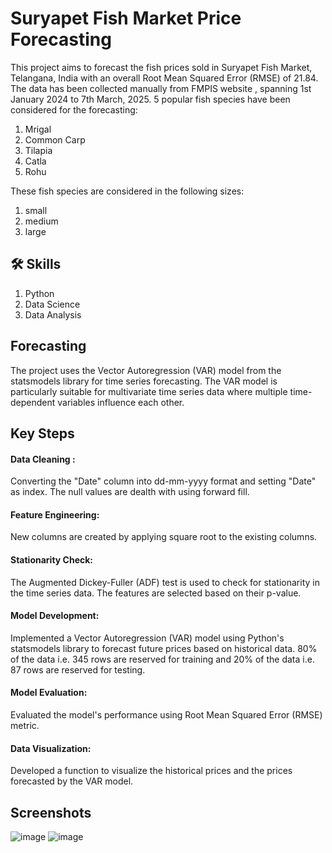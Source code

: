
# Suryapet Fish Market Price Forecasting

This project aims to forecast the fish prices sold in Suryapet Fish Market, Telangana, India with an overall Root Mean Squared Error (RMSE) of 21.84. The data has been collected manually from FMPIS website , spanning  1st January 2024 to 7th March, 2025. 5 popular fish species have been considered for the forecasting:
1. Mrigal
2. Common Carp
3. Tilapia
4. Catla
5. Rohu
   
These fish species are considered in the following sizes:

1. small
2. medium
3. large

## 🛠 Skills
1. Python
2. Data Science
3. Data Analysis

## Forecasting

The project uses the Vector Autoregression (VAR) model from the statsmodels library for time series forecasting. The VAR model is particularly suitable for multivariate time series data where multiple time-dependent variables influence each other.
## Key Steps

#### Data Cleaning :

Converting the "Date" column into dd-mm-yyyy format and setting "Date" as index. The null values are dealth with using forward fill.

#### Feature Engineering:

New columns are created by applying square root to the existing columns.

#### Stationarity Check:

The Augmented Dickey-Fuller (ADF) test is used to check for stationarity in the time series data. The features are selected based on their p-value. 

#### Model Development:

Implemented a Vector Autoregression (VAR) model using Python's statsmodels library to forecast future prices based on historical data. 80% of the data i.e. 345 rows are reserved for training and 20% of the data i.e. 87 rows are reserved for testing. 

#### Model Evaluation: 

Evaluated the model's performance using  Root Mean Squared Error (RMSE) metric.

#### Data Visualization:

Developed a function to visualize the historical prices and the prices forecasted by the VAR model.




## Screenshots
![image](https://github.com/user-attachments/assets/cef58ac5-1bcc-4f92-a326-cce407812cdd)
![image](https://github.com/user-attachments/assets/2ce8efa2-a75f-4250-97fd-b8453f16d091)




